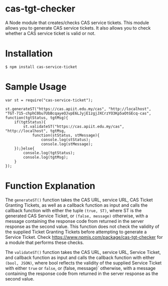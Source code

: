 # cas-tgt-checker
A Node module that creates/checks CAS service tickets.
This module allows you to generate CAS service tickets. It also allows you to check whether a CAS
service ticket is valid or not.

# Installation
`$ npm install cas-service-ticket`

# Sample Usage
```
var st = require("cas-service-ticket");

st.generateST("https://cas.apiit.edu.my/cas", "http://localhost", "TGT-715-chphC0bu7UbBcqayeOJvpE6LJyjE1zgjJXCrzYO3Kp5aOtGEcq-cas",
function(tgtStatus, tgtMsg){
    if(tgtStatus){
        st.validateST("https://cas.apiit.edu.my/cas", "http://localhost", tgtMsg,
            function(stStatus, stMessage){
                console.log(stStatus);
                console.log(stMessage);
    });}else{
        console.log(tgtStatus);
        console.log(tgtMsg);
    }
});
```

# Function Explanation
The `generateST()` function takes the CAS URL, service URL, CAS Ticket Granting Tickets, as well as a callback function as input
and calls the callback function with either the tuple `(true, ST)`, where ST is the generated CAS Service Ticket,
or `(false, message)` otherwise, with a message containing the response code from returned in the server response as the second value.
This function does not check the validity of the supplied Ticket Granting Tickets before attempting to generate a Service Ticket. Check https://www.npmjs.com/package/cas-tgt-checker for a module that performs these checks.

The `validateST()` function takes the CAS URL, service URL, Service Ticket, and callback function as input and calls the callback
function with either `(bool, JSON)`, where bool reflects the validity of the supplied Service Ticket with either `true` or `false`,
or (false, message)` otherwise, with a message containing the response code from returned in the server response as the second value.

